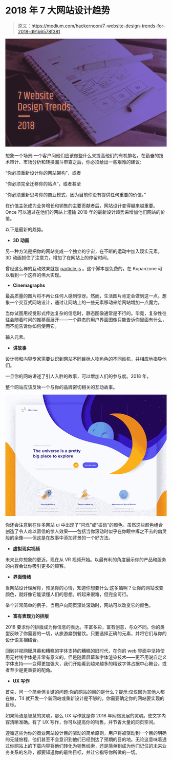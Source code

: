 # 2018 年 7 大网站设计趋势

> 原文：<https://medium.com/hackernoon/7-website-design-trends-for-2018-d91b6578f381>

![](img/d5543bb75354507b15529158b1eb29a2.png)

想象一个场景:一个客户问他们应该做些什么来提高他们的有机排名。在勤奋的技术审计、市场分析和转换漏斗审查之后，你必须给出一些艰难的建议:

“你必须重新设计你的网站架构”，或者

“你必须完全迁移你的站点”，或者甚至

“你必须重新思考你的商业模式，因为目前你没有提供任何重要的价值。”

在价值主张成为业务增长和销售的主要贡献者后，网站设计变得越来越重要。Once 可以通过在他们的网站上灌输 2018 年的最新设计趋势来增加他们网站的价值。

以下是最新的趋势。

*   **3D 动画**

另一种方法是把你的网站变成一个独立的宇宙，在不断的运动中加入现实元素。3D 动画抓住了注意力，增加了在网站上的停留时间。

曾经这么棒的互动效果就是 [particle.js](https://vincentgarreau.com/particles.js/) 。这个脚本是免费的，在 Kupanzone 可以看到一个这样的伟大实现。

*   **Cinemagraphs**

最高质量的图片将不再让任何人感到惊讶。然而，生活图片肯定会做到这一点。想象一个交互式网站设计，通过让网站上的一些元素移动来给网站增加一点魔力。

当你试图用视觉形式传达复杂的信息时，静态图像通常是不行的。毕竟，复杂性往往会随着时间的推移而展开——一个静态的用户界面图像只能告诉你里面有什么，而不能告诉你如何使用它。

输入<cinema>元素。</cinema>

*   **讲故事**

设计师和内容专家需要认识到网站不同目标人物角色的不同动机，并相应地指导他们。

一旦你的网站讲述了引人入胜的故事，可以增加人们的参与度。2018 年，

整个网站应该反映一个与你的品牌密切相关的互动故事。

![](img/09f3a393a76d49b3c0d2a2d467429b8c.png)

你还会注意到在许多网站 ui 中出现了“闪烁”或“振动”的颜色。虽然这些颜色组合创造了令人难以置信的惊人效果——包括当你滚动时似乎在你眼中挥之不去的幽灵般的余像——但这是在故事中添加背景的一个好方法。

*   **虚拟现实视频**

未来比你想象的更近。现在从 VR 视频开始。以最有利的角度展示你的产品和服务的内容会让你吸引更多的顾客。

*   **界面情绪**

当网站设计理解你，预见你的心情，知道你想要什么:这多酷啊？让你的网站改变颜色，就好像它能读懂人们的思想。听起来很难，但完全可行。

举个非常简单的例子，当用户向网页深处滚动时，网站可以改变它的颜色。

*   **富有表现力的排版**

2018 要求你的排版成为你信息的表达。丰富多彩，富有创意，与众不同。你的类型反映了你需要的一切，从旅游癖到餐饮。只要选择正确的元素，并将它们与你的设计语言相结合。

回到非视网膜屏幕和糟糕的字体支持的糟糕的旧时代，在你的 web 界面中坚持使用无衬线字体是非常有意义的。但是随着屏幕和字体渲染技术——更不用说自定义字体支持——变得更加强大，我们开始看到越来越多的精致字体占据中心舞台。或者至少是更重要的配角。

*   **UX 写作**

首先，问一个简单但关键的问题:你的网站的目的是什么？提示:仅仅因为其他人都在做，T4 就开发一个新网站或重新设计是不够的。你需要确定你的网站要实现的目标。

如果简洁是智慧的灵魂，那么 UX 写作就是你 2018 年网络发展的灵魂。使文字内容清晰准确。有了 UX 写作，你可以提高你的销售，并节省大量的网页空间。

遵循这些为你的商业网站设计目的驱动的简单原则，用户将被驱动到一个目的明确的无缝旅程，他们甚至不会意识到他们已经到达了预期的目的地。无论这意味着通过你网站上的下载内容将他们转化为销售线索，还是简单到成为他们记住的未来业务关系的名称，都要知道你的最终目标，并让它指导你所做的一切。